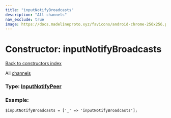 ```yaml
---
title: "inputNotifyBroadcasts"
description: "All channels"
nav_exclude: true
image: https://docs.madelineproto.xyz/favicons/android-chrome-256x256.png
---
```

# Constructor: inputNotifyBroadcasts  
[Back to constructors index](/API_docs/constructors/index.html)



All [channels](https://core.telegram.org/api/channel)




### Type: [InputNotifyPeer](/API_docs/types/InputNotifyPeer.html)


### Example:

```
$inputNotifyBroadcasts = ['_' => 'inputNotifyBroadcasts'];
```  
